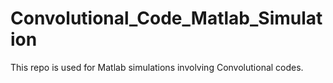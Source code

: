 # Convolutional_Code_Matlab_Simulation
This repo is used for Matlab simulations involving Convolutional codes.
